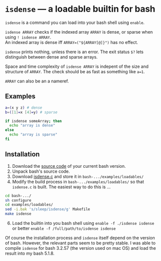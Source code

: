 # `isdense` — a loadable builtin for bash

`isdense` is a command you can load into your bash shell using `enable`.

`isdense ARRAY` checks if the indexed array `ARRAY` is dense, or sparse when using `! isdense ARRAY`.  
An indexed array is dense iff `ARRAY=("${ARRAY[@]}")` has no effect.

`isdense` prints nothing, unless there is an error. The exit status `$?` lets distinguish between dense and sparse arrays.

Space and time complexity of `isdense ARRAY` is indepent of the size and structure of `ARRAY`. The check should be as fast as something like `a=1`.

`ARRAY` can also be an a nameref.

## Examples

```bash
a=(x y z) # dense
b=([1]=x [4]=y) # sparse
```

```bash
if isdense someArray; then
  echo "array is dense"
else
  echo "array is sparse"
fi
```

## Installation

1. Download the [source code](https://ftp.gnu.org/gnu/bash/) of your current bash version.
2. Unpack bash's source code.
3. Download [isdense.c](https://github.com/schaetzc/bash-loadable-is-array-dense/blob/main/isdense.c) and store it in `bash-.../examples/loadables/`
4. Modify the build process in `bash-.../examples/loadables/` so that `isdense.c` is built. The easiest way to do this is ... 
```bash
cd bash-.../
sh configure
cd examples/loadables/
sed -i.bak 's/sleep/isdense/g' Makefile
make isdense
```
6. Load the builtin into you bash shell using `enable -f ./isdense isdense` or better `enable -f /full/path/to/isdense isdense`

Of course the installation process and `isdense` itself depend on the version of bash. However, the relevant parts seem to be pretty stable. I was able to compile `isdense` for bash 3.2.57 (the version used on mac OS) and load the result into my bash 5.1.8.
